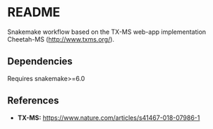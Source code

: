 # README

Snakemake workflow based on the TX-MS web-app implementation Cheetah-MS (http://www.txms.org/).

## Dependencies

Requires snakemake>=6.0

## References

- **TX-MS:** https://www.nature.com/articles/s41467-018-07986-1
